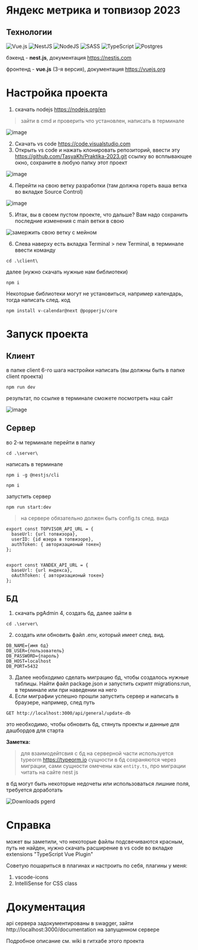 # Яндекс метрика и топвизор 2023

## Технологии

![Vue.js](https://img.shields.io/badge/vuejs-%2335495e.svg?style=for-the-badge&logo=vuedotjs&logoColor=%234FC08D)
![NestJS](https://img.shields.io/badge/nestjs-%23E0234E.svg?style=for-the-badge&logo=nestjs&logoColor=white)
![NodeJS](https://img.shields.io/badge/node.js-6DA55F?style=for-the-badge&logo=node.js&logoColor=white)
![SASS](https://img.shields.io/badge/SASS-hotpink.svg?style=for-the-badge&logo=SASS&logoColor=white)
![TypeScript](https://img.shields.io/badge/typescript-%23007ACC.svg?style=for-the-badge&logo=typescript&logoColor=white)
![Postgres](https://img.shields.io/badge/postgres-%23316192.svg?style=for-the-badge&logo=postgresql&logoColor=white)

бэкенд - **nest.js**, документация https://nestjs.com

фронтенд - **vue.js** (3-я версия), документация https://vuejs.org

# Настройка проекта
1. скачать nodejs https://nodejs.org/en
> зайти в cmd и проверить что установлен, написать в терминале

![image](https://github.com/TasyaKh/Praktika-2023/assets/91024491/5719cccb-1df9-4d66-a0a8-cfb403ef6ba8)

2. Скачать vs code https://code.visualstudio.com
3. Открыть  vs code и нажать клонировать репозиторий, ввести эту https://github.com/TasyaKh/Praktika-2023.git ссылку во всплывающее окно, сохраните в любую папку этот проект

![image](https://github.com/TasyaKh/Praktika-2023/assets/91024491/4ce63485-cd98-415a-a561-06d414d8f8a5)

4. Перейти на свою ветку разработки (там должна гореть ваша ветка во вкладке Source Control)

![image](https://github.com/TasyaKh/Praktika-2023/assets/91024491/3f8e8ff5-6419-4ae4-8af2-a9782c74bbe0)

5. Итак, вы в своем пустом проекте, что дальше? Вам надо сохранить последние изменения с main ветки в свою

![замержить свою ветку с мейном](https://github.com/TasyaKh/Praktika-2023/assets/91024491/a3d36e99-9f92-44a6-9293-d3eb108f0d5b)


6. Слева наверху есть вкладка Terminal > new Terminal, в терминале ввести команду 

```
cd .\client\
```
далее (нужно скачать нужные нам библиотеки) 

```
npm i
```
Некоторые библиотеки могут не установиться, например календарь, тогда написать след. код
```
npm install v-calendar@next @popperjs/core
```
# Запуск проекта

## Клиент
в папке client 6-го шага настройки написать (вы должны быть в папке client проекта)

```
npm run dev
```
результат, по ссылке в терминале сможете посмотреть наш сайт

![image](https://github.com/TasyaKh/Praktika-2023/assets/91024491/dee34e17-123e-45f5-a673-c420351549d8)

## Сервер
во 2-м терминале перейти в папку

```
cd .\server\
```
написать в терминале

```
npm i -g @nestjs/cli
```

```
npm i
```

запустить сервер 

```
npm run start:dev
```

> на сервере обязательно должен быть config.ts след. вида

```
export const TOPVISOR_API_URL = {
  baseUrl: {url топвизора},
  userID: {id юзера в топвизоре},
  authToken: { авторизационый токен}
};


export const YANDEX_API_URL = {
  baseUrl: {url яндекса},
  oAuthToken: { авторизационый токен}
};

```

## БД

1. скачать pgAdmin 4, создать бд, далее зайти в
```
cd .\server\
```
2. создать или обновить файл .env, который имеет след. вид.
```
DB_NAME={имя бд}
DB_USER={пользователь}
DB_PASSWORD={пароль}
DB_HOST=localhost
DB_PORT=5432
```

3. Далее необходимо сделать миграцию бд, чтобы создалось нужные таблицы. Найти файл package.json и запустить скрипт migrations:run, в терминале или при наведении на него
5. Если миграфии успешно прошли запустить сервер и написать в браузере, например, след путь
```
GET http://localhost:3000/api/general/update-db
```
это необходимо, чтобы обновить бд, стянуть проекты и данные для дашбордов для старта

**Заметка:**
> для взаимодейтсвия с бд на серверной части используется typeorm https://typeorm.io
> сущности в бд сохраняются через миграции, сами сущности омечены как ```entity.ts```, про миграции читать на сайте nest js

в бд могут быть некоторые недочеты или использоваться лишние поля, требуется доработать

![Downloads pgerd](https://github.com/TasyaKh/Praktika-2023/assets/91024491/e8884d24-5b5c-4a85-83b2-efdf28282e6d)

# Справка
может вы заметили, что некоторые файлы подсвечиваются красным, путь не найден, нужно скачать расширение в vs code во вкладке extensions "TypeScript Vue Plugin"

Советую пошариться в плагинах и настроить по себя, плагины у меня:

1. vscode-icons
2. IntelliSense for CSS class

# Документация

api сервера задокументированы в swagger, зайти http://localhost:3000/documentation на запущенном сервере

Подробное описание см. wiki в гитхабе этого проекта 
